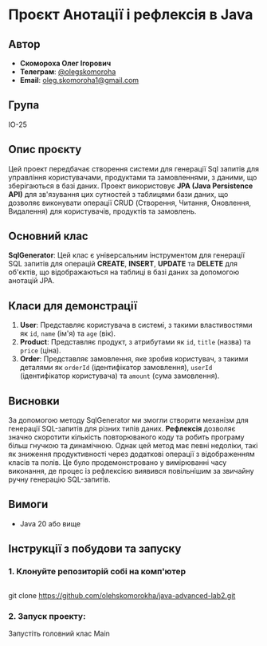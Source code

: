 # Проєкт Анотації і рефлексія в Java

## Автор
- **Скомороха Олег Ігорович**
- **Телеграм**: [@olegskomoroha](https://t.me/olegskomoroha)
- **Email**: [oleg.skomoroha1@gmail.com](mailto:oleg.skomoroha1@gmail.com)
  
## Група
  ІО-25

## Опис проєкту
  Цей проект передбачає створення системи для генерації Sql запитів для управління користувачами, продуктами та замовленнями, з даними, що зберігаються в базі даних.
Проект використовує **JPA (Java Persistence API)** для зв'язування цих сутностей з таблицями бази даних, що дозволяє виконувати операції CRUD (Створення, Читання, Оновлення, Видалення) для користувачів, продуктів та замовлень.

## Основний клас
  **SqlGenerator**: Цей клас є універсальним інструментом для генерації SQL запитів для операцій **CREATE**, **INSERT**, **UPDATE** та **DELETE** для об'єктів, що відображаються на таблиці в базі даних за допомогою анотацій JPA.

## Класи для демонстрації
  1. **User**: Представляє користувача в системі, з такими властивостями як `id`, `name` (ім'я) та `age` (вік).
  2. **Product**: Представляє продукт, з атрибутами як `id`, `title` (назва) та `price` (ціна).
  3. **Order**: Представляє замовлення, яке зробив користувач, з такими деталями як `orderId` (ідентифікатор замовлення), `userId` (ідентифікатор користувача) та `amount` (сума замовлення).
## Висновки 
  За допомогою методу SqlGenerator ми змогли створити механізм для генерації SQL-запитів для різних типів даних.
  **Рефлексія** дозволяє значно скоротити кількість повторюваного коду та робить програму більш гнучкою та динамічною. 
Однак цей метод має певні недоліки, такі як зниження продуктивності через додаткові операції з відображенням класів та полів.
Це було продемонстровано у вимірюванні часу виконання, де процес із рефлексією виявився повільнішим за звичайну ручну генерацію SQL-запитів.

## Вимоги
  - Java 20 або вище

## Інструкції з побудови та запуску

### 1. Клонуйте репозиторій собі на комп'ютер
##
<tab><tab>git clone https://github.com/olehskomorokha/java-advanced-lab2.git
  
### 2. Запуск проекту: 
  Запустіть головний клас Main
